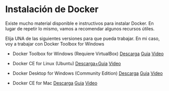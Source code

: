 # Instalación de Docker

Existe mucho material disponible e instructivos para instalar Docker. En lugar de repetir lo mismo, vamos a recomendar algunos recursos útiles.

Elija UNA de las siguientes versiones para que pueda trabajar. En mi caso, voy a trabajar con Docker Toolbox for Windows

* Docker Toolbox for Windows (Requiere VirtualBox)
[Descarga](https://github.com/docker/toolbox/releases) [Guia](https://docs.docker.com/toolbox/toolbox_install_windows/) [Video](https://www.youtube.com/watch?v=HhpTsIcNAXo)

* Docker CE for Linux (Ubuntu)
[Descarga+Guia](https://www.digitalocean.com/community/tutorials/como-instalar-y-usar-docker-en-ubuntu-18-04-1-es) [Video](https://www.youtube.com/watch?v=Q5YtjXoCfPs)

* Docker Desktop for Windows (Community Edition)
[Descarga](https://hub.docker.com/editions/community/docker-ce-desktop-windows/) [Guia](https://docs.docker.com/docker-for-windows/install/) [Video](https://www.youtube.com/watch?v=AzU6su_PVws)

* Docker CE for Mac
[Descarga](https://hub.docker.com/editions/community/docker-ce-desktop-mac/) [Guia](https://riptutorial.com/es/docker/example/2151/instalacion-de-docker-en-mac-os-x) [Video](https://www.youtube.com/watch?v=nbtuXPRedos)
